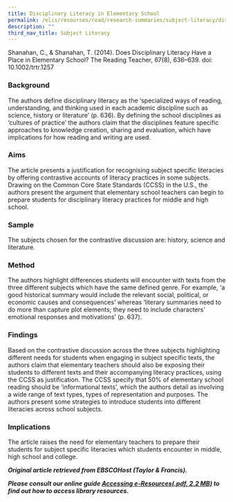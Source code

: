 ```yaml
---
title: Disciplinary Literacy in Elementary School
permalink: /elis/resources/read/research-summaries/subject-literacy/disciplinary-literacy-in-elementary-school/
description: ""
third_nav_title: Subject Literacy
---
```

Shanahan, C., & Shanahan, T. (2014). Does Disciplinary Literacy Have a Place in Elementary School? The Reading Teacher, 67(8), 636–639. doi: 10.1002/trtr.1257

### Background

The authors define disciplinary literacy as the ‘specialized ways of reading, understanding, and thinking used in each academic discipline such as science, history or literature’ (p. 636). By defining the school disciplines as ‘cultures of practice’ the authors claim that the disciplines feature specific approaches to knowledge creation, sharing and evaluation, which have implications for how reading and writing are used.

### Aims

The article presents a justification for recognising subject specific literacies by offering contrastive accounts of literacy practices in some subjects. Drawing on the Common Core State Standards (CCSS) in the U.S., the authors present the argument that elementary school teachers can begin to prepare students for disciplinary literacy practices for middle and high school.

### Sample

The subjects chosen for the contrastive discussion are: history, science and literature.

### Method

The authors highlight differences students will encounter with texts from the three different subjects which have the same defined genre. For example, ‘a good historical summary would include the relevant social, political, or economic causes and consequences’ whereas ‘literary summaries need to do more than capture plot elements; they need to include characters’ emotional responses and motivations’ (p. 637).

### Findings

Based on the contrastive discussion across the three subjects highlighting different needs for students when engaging in subject specific texts, the authors claim that elementary teachers should also be exposing their students to different texts and their accompanying literacy practices, using the CCSS as justification. The CCSS specify that 50% of elementary school reading should be ‘informational texts’, which the authors detail as involving a wide range of text types, types of representation and purposes. The authors present some strategies to introduce students into different literacies across school subjects.

### Implications

The article raises the need for elementary teachers to prepare their students for subject specific literacies which students encounter in middle, high school and college.

_**Original article retrieved from EBSCOHost (Taylor & Francis).**_  

**_Please consult our online guide [Accessing e-Resources(.pdf, 2.2 MB)](https://academyofsingaporeteachers-moe-edu-sg-admin.cwp.sg/elis/resources/read/research-summaries/subject-literacy/18e45074-6b1b-4ac7-811f-1a8da16c4f81 "Accessing e-Resources") to find out how to access library resources._**